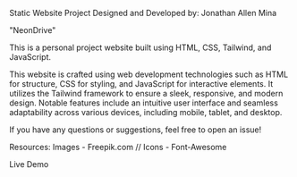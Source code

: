Static Website Project Designed and Developed by: Jonathan Allen Mina

"NeonDrive"

This is a personal project website built using HTML, CSS, Tailwind, and JavaScript.

This website is crafted using web development technologies such as HTML for structure, CSS for styling, and JavaScript for interactive elements. It utilizes the Tailwind framework to ensure a sleek, responsive, and modern design. Notable features include an intuitive user interface and seamless adaptability across various devices, including mobile, tablet, and desktop.

If you have any questions or suggestions, feel free to open an issue!

Resources: Images - Freepik.com // Icons - Font-Awesome

Live Demo